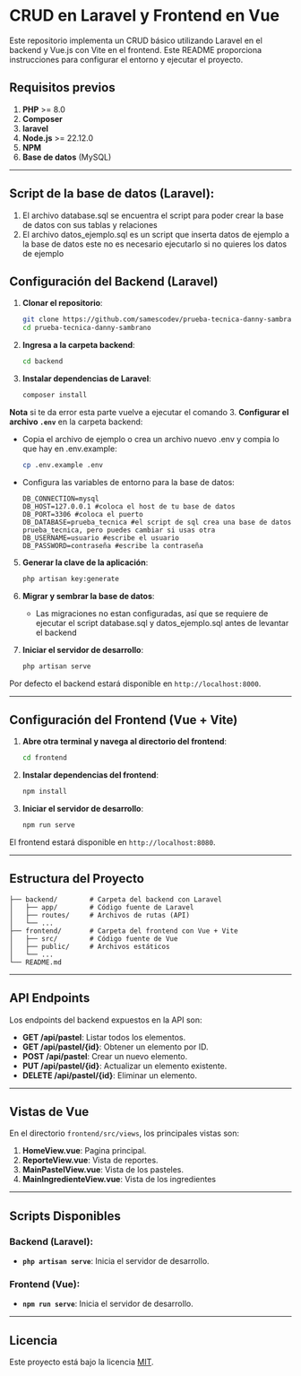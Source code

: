 
# CRUD en Laravel y Frontend en Vue

Este repositorio implementa un CRUD básico utilizando Laravel en el backend y Vue.js con Vite en el frontend. Este README proporciona instrucciones para configurar el entorno y ejecutar el proyecto.

## Requisitos previos

1. **PHP** >= 8.0
2. **Composer**
3. **laravel**
4. **Node.js** >= 22.12.0
5. **NPM**
6. **Base de datos** (MySQL)

---

## Script de la base de datos (Laravel):
1. El archivo database.sql se encuentra el script para poder crear la base de datos con sus tablas y relaciones
2. El archivo datos_ejemplo.sql es un script que inserta datos de ejemplo a la base de datos este no es necesario ejecutarlo si no quieres los datos de ejemplo
## Configuración del Backend (Laravel)

1. **Clonar el repositorio**:
   ```bash
   git clone https://github.com/samescodev/prueba-tecnica-danny-sambrano.git
   cd prueba-tecnica-danny-sambrano
   ```
1. **Ingresa a la carpeta backend**:
   ```bash
   cd backend
   ```
2. **Instalar dependencias de Laravel**:
   ```bash
   composer install
   ```
 **Nota** si te da error esta parte vuelve a ejecutar el comando
3. **Configurar el archivo `.env`** en la carpeta backend:
   - Copia el archivo de ejemplo o crea un archivo nuevo .env y compia lo que hay en .env.example:
     ```bash
     cp .env.example .env
     ```
   - Configura las variables de entorno para la base de datos:
     ```env
     DB_CONNECTION=mysql
     DB_HOST=127.0.0.1 #coloca el host de tu base de datos
     DB_PORT=3306 #coloca el puerto
     DB_DATABASE=prueba_tecnica #el script de sql crea una base de datos prueba_tecnica, pero puedes cambiar si usas otra
     DB_USERNAME=usuario #escribe el usuario
     DB_PASSWORD=contraseña #escribe la contraseña
     ```

5. **Generar la clave de la aplicación**:
   ```bash
   php artisan key:generate
   ```

6. **Migrar y sembrar la base de datos**:
   - Las migraciones no estan configuradas, así que se requiere de ejecutar el script database.sql y datos_ejemplo.sql antes de levantar el backend

7. **Iniciar el servidor de desarrollo**:
   ```bash
   php artisan serve
   ```

Por defecto el backend estará disponible en `http://localhost:8000`.

---

## Configuración del Frontend (Vue + Vite)

1. **Abre otra terminal y navega al directorio del frontend**:
   ```bash
   cd frontend
   ```

2. **Instalar dependencias del frontend**:
   ```bash
   npm install
   ```

3. **Iniciar el servidor de desarrollo**:
   ```bash
   npm run serve
   ```

El frontend estará disponible en `http://localhost:8080`.

---

## Estructura del Proyecto

```
├── backend/        # Carpeta del backend con Laravel
│   ├── app/        # Código fuente de Laravel
│   ├── routes/     # Archivos de rutas (API)
│   └── ...
├── frontend/       # Carpeta del frontend con Vue + Vite
│   ├── src/        # Código fuente de Vue
│   ├── public/     # Archivos estáticos
│   └── ...
└── README.md
```

---

## API Endpoints

Los endpoints del backend expuestos en la API son:

- **GET /api/pastel**: Listar todos los elementos.
- **GET /api/pastel/{id}**: Obtener un elemento por ID.
- **POST /api/pastel**: Crear un nuevo elemento.
- **PUT /api/pastel/{id}**: Actualizar un elemento existente.
- **DELETE /api/pastel/{id}**: Eliminar un elemento.

---

## Vistas de Vue

En el directorio `frontend/src/views`, los principales vistas son:

1. **HomeView.vue**: Pagina principal.
2. **ReporteView.vue**: Vista de reportes.
3. **MainPastelView.vue**: Vista de los pasteles.
4. **MainIngredienteView.vue**: Vista de los ingredientes

---

## Scripts Disponibles

### Backend (Laravel):

- **`php artisan serve`**: Inicia el servidor de desarrollo.

### Frontend (Vue):

- **`npm run serve`**: Inicia el servidor de desarrollo.

---


## Licencia

Este proyecto está bajo la licencia [MIT](LICENSE).

